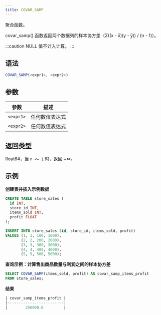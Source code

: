 ```yaml
---
title: COVAR_SAMP
---
```


聚合函数。

covar_samp() 函数返回两个数据列的样本协方差（Σ((x - x̅)(y - y̅)) / (n - 1)）。

:::caution
NULL 值不计入计算。
:::

## 语法

```sql
COVAR_SAMP(<expr1>, <expr2>)
```

## 参数

| 参数       | 描述               |
| ---------- | ------------------ |
| `<expr1>`  | 任何数值表达式     |
| `<expr2>`  | 任何数值表达式     |

## 返回类型

float64，当 `n <= 1` 时，返回 +∞。

## 示例

**创建表并插入示例数据**

```sql
CREATE TABLE store_sales (
  id INT,
  store_id INT,
  items_sold INT,
  profit FLOAT
);

INSERT INTO store_sales (id, store_id, items_sold, profit)
VALUES (1, 1, 100, 1000),
       (2, 2, 200, 2000),
       (3, 3, 300, 3000),
       (4, 4, 400, 4000),
       (5, 5, 500, 5000);
```

**查询示例：计算售出商品数量与利润之间的样本协方差**

```sql
SELECT COVAR_SAMP(items_sold, profit) AS covar_samp_items_profit
FROM store_sales;
```

**结果**

```sql
| covar_samp_items_profit |
|-------------------------|
|        250000.0         |
```